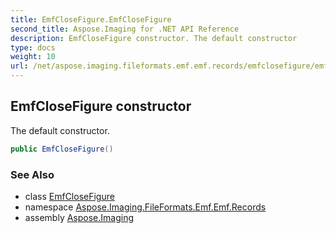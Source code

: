 ```yaml
---
title: EmfCloseFigure.EmfCloseFigure
second_title: Aspose.Imaging for .NET API Reference
description: EmfCloseFigure constructor. The default constructor
type: docs
weight: 10
url: /net/aspose.imaging.fileformats.emf.emf.records/emfclosefigure/emfclosefigure/
---
```

## EmfCloseFigure constructor

The default constructor.

```csharp
public EmfCloseFigure()
```

### See Also

* class [EmfCloseFigure](../)
* namespace [Aspose.Imaging.FileFormats.Emf.Emf.Records](../../emfclosefigure/)
* assembly [Aspose.Imaging](../../../)


